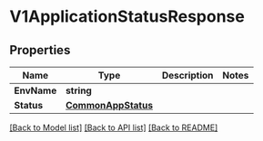 # V1ApplicationStatusResponse

## Properties

Name | Type | Description | Notes
------------ | ------------- | ------------- | -------------
**EnvName** | **string** |  | 
**Status** | [**CommonAppStatus**](CommonAppStatus.md) |  | 

[[Back to Model list]](../README.md#documentation-for-models) [[Back to API list]](../README.md#documentation-for-api-endpoints) [[Back to README]](../README.md)


